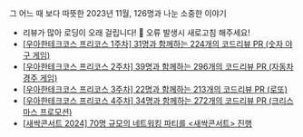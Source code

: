 그 어느 때 보다 따뜻한 2023년 11월, 126명과 나눈 소중한 이야기

- 리뷰가 많아 로딩이 오래 걸립니다! 🦄 오류 발생시 새로고침 해주세요! 
- [\[우아한테크코스 프리코스 1주차\] 31명과 함께하는 224개의 코드리뷰 PR (숫자 야구 게임)](https://github.com/woowacourse-precourse/java-baseball-6/pull/1613)
- [\[우아한테크코스 프리코스 2주차\] 39명과 함께하는 296개의 코드리뷰 PR (자동차 경주 게임)](https://github.com/woowacourse-precourse/java-racingcar-6/pull/356)
- [\[우아한테크코스 프리코스 3주차\] 22명과 함께하는 213개의 코드리뷰 PR (로또)](https://github.com/woowacourse-precourse/java-lotto-6/pull/449)
- [\[우아한테크코스 프리코스 4주차\] 34명과 함께하는 272개의 코드리뷰 PR (크리스마스 프로모션)](https://github.com/h-beeen/java-christmas-6-h-beeen/pull/1)
- [\[새싹콘서트 2024\] 70명 규모의 네트워킹 파티를 <새싹콘서트> 진행](https://velog.io/@h-beeen/%EC%83%88%EC%8B%B9%EC%BD%98%EC%84%9C%ED%8A%B8-%EC%9D%BC%EA%B0%9C-%EC%9A%B0%ED%85%8C%EC%BD%94-%EC%A7%80%EC%9B%90%EC%9E%90%EA%B0%80-70%EB%AA%85-%EA%B7%9C%EB%AA%A8%EC%9D%98-%EB%84%A4%ED%8A%B8%EC%9B%8C%ED%82%B9-%ED%96%89%EC%82%AC%EB%A5%BC-%EA%B0%9C%EC%B5%9C%ED%95%98%EA%B8%B0%EA%B9%8C%EC%A7%80)